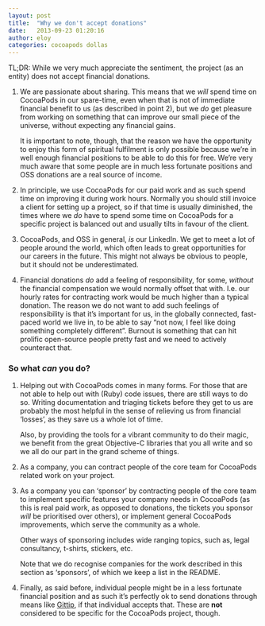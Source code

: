 ```yaml
---
layout: post
title:  "Why we don't accept donations"
date:   2013-09-23 01:20:16
author: eloy
categories: cocoapods dollas
---
```


TL;DR: While we very much appreciate the sentiment, the project (as an entity) does not accept financial donations. 

<!-- more -->

1. We are passionate about sharing. This means that we _will_ spend time on CocoaPods in our spare-time, even when that is not of immediate financial benefit to us (as described in point 2), but we _do_ get pleasure from working on something that can improve our small piece of the universe, without expecting any financial gains.

   It is important to note, though, that the reason we have the opportunity to enjoy this form of spiritual fulfilment is only possible because we’re in well enough financial positions to be able to do this for free. We’re very much aware that some people are in much less fortunate positions and OSS donations are a real source of income.

2. In principle, we use CocoaPods for our paid work and as such spend time on improving it during work hours. Normally you should still invoice a client for setting up a project, so if that time is usually diminished, the times where we _do_ have to spend some time on CocoaPods for a specific project is balanced out and usually tilts in favour of the client.

3. CocoaPods, and OSS in general, _is_ our LinkedIn. We get to meet a lot of people around the world, which often leads to great opportunities for our careers in the future. This might not always be obvious to people, but it should not be underestimated.

5. Financial donations _do_ add a feeling of responsibility, for some, _without_ the financial compensation we would normally offset that with. I.e. our hourly rates for contracting work would be much higher than a typical donation. The reason we do not want to add such feelings of responsibility is that it’s important for us, in the globally connected, fast-paced world we live in, to be able to say “not now, I feel like doing something completely different”. Burnout is something that can hit prolific open-source people pretty fast and we need to actively counteract that.

### So what _can_ you do?

1. Helping out with CocoaPods comes in many forms. For those that are not able to help out with (Ruby) code issues, there are still ways to do so. Writing documentation and triaging tickets before they get to us are probably the most helpful in the sense of relieving us from financial ‘losses’, as they save us a whole lot of time.

   Also, by providing the tools for a vibrant community to do their magic, we benefit from the great Objective-C libraries that you all write and so we all do our part in the grand scheme of things.

2. As a company, you can contract people of the core team for CocoaPods related work on your project.

3. As a company you can ‘sponsor’ by contracting people of the core team to implement specific features your company needs in CocoaPods (as this is real paid work, as opposed to donations, the tickets you sponsor _will_ be prioritised over others), or implement general CocoaPods improvements, which serve the community as a whole.

   Other ways of sponsoring includes wide ranging topics, such as, legal consultancy, t-shirts, stickers, etc.

   Note that we do recognise companies for the work described in this section as ‘sponsors’, of which we keep a list in the README.

4. Finally, as said before, individual people might be in a less fortunate financial position and as such it’s perfectly ok to send donations through means like [Gittip](https://www.gittip.com), if that individual accepts that. These are **not** considered to be specific for the CocoaPods project, though.